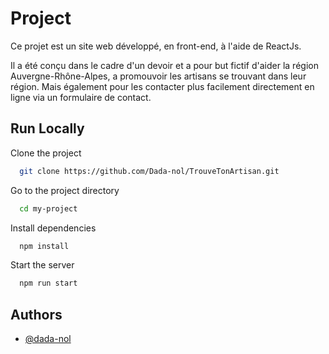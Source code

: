 
# Project 

Ce projet est un site web développé, en front-end, à l'aide de ReactJs.

Il a été conçu dans le cadre d'un devoir et a pour but fictif d'aider la région Auvergne-Rhône-Alpes, a promouvoir les artisans se trouvant dans leur région. 
Mais également pour les contacter plus facilement directement en ligne via un formulaire de contact.


## Run Locally

Clone the project

```bash
  git clone https://github.com/Dada-nol/TrouveTonArtisan.git
```

Go to the project directory

```bash
  cd my-project
```

Install dependencies

```bash
  npm install
```

Start the server

```bash
  npm run start
```


## Authors

- [@dada-nol](https://www.github.com/Dada-nol)

